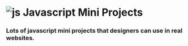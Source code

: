 # ![js](https://user-images.githubusercontent.com/95019708/199333635-705caf50-bbd5-4b50-8a62-98b36dbb8614.png) Javascript Mini Projects
### Lots of javascript mini projects that designers can use in real websites.


